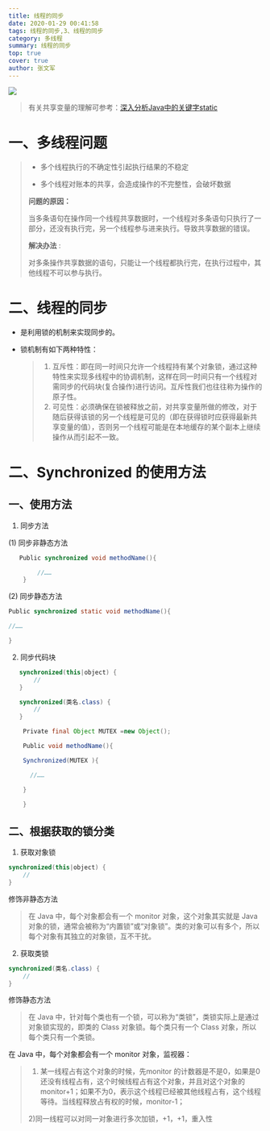 ```yaml
---
title: 线程的同步
date: 2020-01-29 00:41:58
tags: 线程的同步,3、线程的同步
category: 多线程
summary: 线程的同步
top: true
cover: true
author: 张文军
---
```


![](/images/favicon.png)

> 有关共享变量的理解可参考：[深入分析Java中的关键字static](https://baijiahao.baidu.com/s?id=1636927461989417537&wfr=spider&for=pc)

# 一、多线程问题

> - 多个线程执行的不确定性引起执行结果的不稳定
>
> - 多个线程对账本的共享，会造成操作的不完整性，会破坏数据
>
> **问题的原因：**
>
> 当多条语句在操作同一个线程共享数据时，一个线程对多条语句只执行了一部分，还没有执行完，另一个线程参与进来执行。导致共享数据的错误。
>
> **解决办法** :
>
> 对多条操作共享数据的语句，只能让一个线程都执行完，在执行过程中，其他线程不可以参与执行。
> 

# 二、线程的同步
- 是利用锁的机制来实现同步的。
- 锁机制有如下两种特性：

  > 1. 互斥性：即在同一时间只允许一个线程持有某个对象锁，通过这种特性来实现多线程中的协调机制，这样在同一时间只有一个线程对需同步的代码块(复合操作)进行访问。互斥性我们也往往称为操作的原子性。
  > 2. 可见性：必须确保在锁被释放之前，对共享变量所做的修改，对于随后获得该锁的另一个线程是可见的（即在获得锁时应获得最新共享变量的值），否则另一个线程可能是在本地缓存的某个副本上继续操作从而引起不一致。





# 二、**Synchronized** 的使用方法

## 一、使用方法

1. 同步方法

(1)       同步非静态方法
```java
   Public synchronized void methodName(){

		//……
	}
```

(2)       同步静态方法

```java
Public synchronized static void methodName(){

//……

}
```

2. 同步代码块
```java
   synchronized(this|object) {
       //
   }
```
```java
   synchronized(类名.class) {
       //
   }
```

```java
    Private final Object MUTEX =new Object();

    Public void methodName(){

    Synchronized(MUTEX ){

      //……

    }

    }
```


## 二、根据获取的锁分类

1. 获取对象锁
```java
synchronized(this|object) {
    //
}
```
修饰非静态方法
> 在 Java 中，每个对象都会有一个 monitor 对象，这个对象其实就是 Java 对象的锁，通常会被称为“内置锁”或“对象锁”。类的对象可以有多个，所以每个对象有其独立的对象锁，互不干扰。
> 

2. 获取类锁
```java
synchronized(类名.class) {
    //
}
```
修饰静态方法
> 在 Java 中，针对每个类也有一个锁，可以称为“类锁”，类锁实际上是通过对象锁实现的，即类的 Class 对象锁。每个类只有一个 Class 对象，所以每个类只有一个类锁。

在 Java 中，每个对象都会有一个 monitor 对象，监视器：
>
> 1) 某一线程占有这个对象的时候，先monitor 的计数器是不是0，如果是0还没有线程占有，这个时候线程占有这个对象，并且对这个对象的monitor+1；如果不为0，表示这个线程已经被其他线程占有，这个线程等待。当线程释放占有权的时候，monitor-1；
>
> 2)同一线程可以对同一对象进行多次加锁，+1，+1，重入性